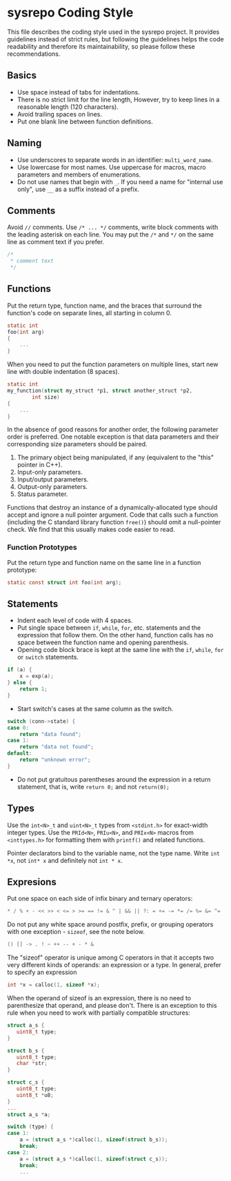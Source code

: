 # sysrepo Coding Style

This file describes the coding style used in the sysrepo project. It provides
guidelines instead of strict rules, but following the guidelines helps the code
readability and therefore its maintainability, so please follow these
recommendations.

## Basics

- Use space instead of tabs for indentations.
- There is no strict limit for the line length, However, try to keep lines in a
reasonable length (120 characters).
- Avoid trailing spaces on lines.
- Put one blank line between function definitions.

## Naming

- Use underscores to separate words in an identifier: `multi_word_name`. 
- Use lowercase for most names. Use uppercase for macros, macro parameters and
members of enumerations.
- Do not use names that begin with `_`. If you need a name for "internal use
only", use `__` as a suffix instead of a prefix.

## Comments

Avoid `//` comments. Use `/* ... */` comments, write block comments with the
leading asterisk on each line. You may put the `/*` and `*/` on the same line as
comment text if you prefer.

```c
/*
 * comment text
 */
```

## Functions

Put the return type, function name, and the braces that surround the function's
code on separate lines, all starting in column 0.

```c
static int
foo(int arg)
{
    ...
}
```

When you need to put the function parameters on multiple lines, start new line
with double indentation (8 spaces).

```c
static int
my_function(struct my_struct *p1, struct another_struct *p2,
        int size)
{
    ...
}
```

In the absence of good reasons for another order, the following parameter order
is preferred. One notable exception is that data parameters and their
corresponding size parameters should be paired.

1. The primary object being manipulated, if any (equivalent to the "this"
   pointer in C++).
2. Input-only parameters.
3. Input/output parameters.
4. Output-only parameters.
5. Status parameter.

Functions that destroy an instance of a dynamically-allocated type should accept
and ignore a null pointer argument. Code that calls such a function (including
the C standard library function `free()`) should omit a null-pointer check. We
find that this usually makes code easier to read.

### Function Prototypes

Put the return type and function name on the same line in a function prototype:

```c
static const struct int foo(int arg);
```

## Statements

- Indent each level of code with 4 spaces.
- Put single space between `if`, `while`, `for`, etc. statements and the
  expression that follow them. On the other hand, function calls has no space
  between the function name and opening parenthesis.
- Opening code block brace is kept at the same line with the `if`, `while`,
  `for` or `switch` statements.

```c
if (a) {
    x = exp(a);
} else {
    return 1;
}
```

- Start switch's cases at the same column as the switch.

```c
switch (conn->state) {
case 0:
    return "data found";
case 1:
    return "data not found";
default:
    return "unknown error";
}
```

- Do not put gratuitous parentheses around the expression in a return statement,
that is, write `return 0;` and not `return(0);`

## Types

Use the `int<N>_t` and `uint<N>_t` types from `<stdint.h>` for exact-width
integer types. Use the `PRId<N>`, `PRIu<N>`, and `PRIx<N>` macros from
`<inttypes.h>` for formatting them with `printf()` and related functions.

Pointer declarators bind to the variable name, not the type name. Write
`int *x`, not `int* x` and definitely not `int * x`.

## Expresions

Put one space on each side of infix binary and ternary operators:

```c
* / % + - << >> < <= > >= == != & ^ | && || ?: = += -= *= /= %= &= ^= |= <<= >>=
```

Do not put any white space around postfix, prefix, or grouping operators with
one exception - `sizeof`, see the note below.

```c
() [] -> . ! ~ ++ -- + - * &
```

The "sizeof" operator is unique among C operators in that it accepts two very
different kinds of operands: an expression or a type. In general, prefer to
specify an expression
```c
int *x = calloc(1, sizeof *x);
```
When the operand of sizeof is an expression, there is no need to parenthesize
that operand, and please don't. There is an exception to this rule when you need
to work with partially compatible structures:

```c
struct a_s {
   uint8_t type;
}

struct b_s {
   uint8_t type;
   char *str;
}

struct c_s {
   uint8_t type;
   uint8_t *u8;
}
...
struct a_s *a;

switch (type) {
case 1:
    a = (struct a_s *)calloc(1, sizeof(struct b_s));
    break;
case 2:
    a = (struct a_s *)calloc(1, sizeof(struct c_s));
    break;
    ...
```
